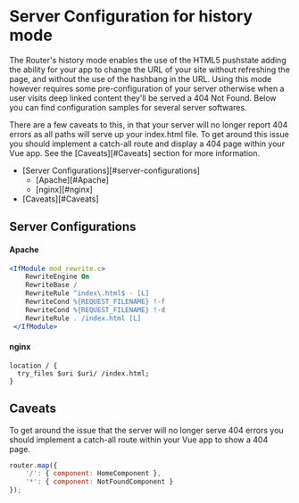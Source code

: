 # Server Configuration for history mode

The Router's history mode enables the use of the HTML5 pushstate adding the ability for your app to change the URL of your site without refreshing the page, and without the use of the hashbang in the URL. Using this mode however requires some pre-configuration of your server otherwise when a user visits deep linked content they'll be served a 404 Not Found. Below you can find configuration samples for several server softwares.

There are a few caveats to this, in that your server will no longer report 404 errors as all paths will serve up your index.html file. To get around this issue you should implement a catch-all route and display a 404 page within your Vue app. See the [Caveats][#Caveats] section for more information.

 - [Server Configurations][#server-configurations]
   - [Apache][#Apache]
   - [nginx][#nginx]
 - [Caveats][#Caveats]

## Server Configurations

#### Apache

```apache
<IfModule mod_rewrite.c>
    RewriteEngine On
    RewriteBase /
    RewriteRule ^index\.html$ - [L]
    RewriteCond %{REQUEST_FILENAME} !-f
    RewriteCond %{REQUEST_FILENAME} !-d
    RewriteRule . /index.html [L]
 </IfModule>
```

#### nginx

```nginx
location / {
  try_files $uri $uri/ /index.html;
}
```

## Caveats

To get around the issue that the server will no longer serve 404 errors you should implement a catch-all route within your Vue app to show a 404 page.

```javascript
router.map({
    '/': { component: HomeComponent },
    '*': { component: NotFoundComponent }
});
```
